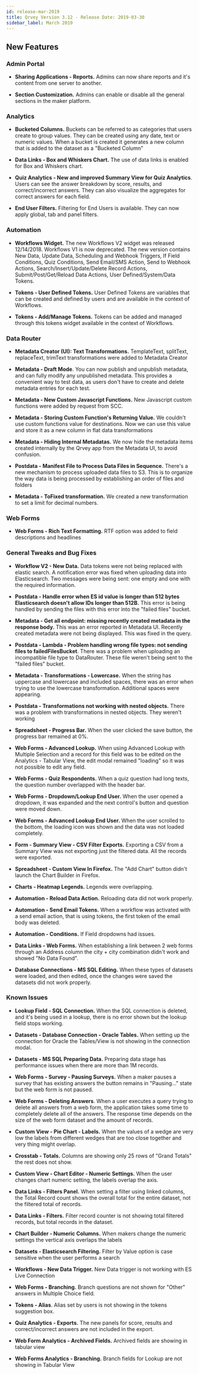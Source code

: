 ```yaml
---
id: release-mar-2019
title: Qrvey Version 3.12 - Release Date: 2019-03-30
sidebar_label: March 2019
---
```


## New Features

### Admin Portal

*   **Sharing Applications - Reports.** Admins can now share reports and it's content from one server to another.

*   **Section Customization.** Admins can enable or disable all the general sections in the maker platform.


### Analytics 

*   **Bucketed Columns.** Buckets can be referred to as categories that users create to group values. They can be created using any date, text or numeric values. When a bucket is created it generates a new column that is added to the dataset as a "Bucketed Column"

*   **Data Links - Box and Whiskers Chart.** The use of data links is enabled for Box and Whiskers chart.

*   **Quiz Analytics - New and improved Summary View for Quiz Analytics**. Users can see the answer breakdown by score, results, and correct/incorrect answers. They can also visualize the aggregates for correct answers for each field.

*   **End User Filters.** Filtering for End Users is available. They can now apply global, tab and panel filters.


### Automation

*   **Workflows Widget.** The new Workflows V2 widget was released 12/14/2018. Workflows V1 is now deprecated. The new version contains New Data, Update Data, Scheduling and Webhook Triggers, If Field Conditions, Quiz Conditions, Send Email/SMS Action,  Send to Webhook Actions, Search/Insert/Update/Delete Record Actions, Submit/Post/Get/Reload Data Actions, User Defined/System/Data Tokens.

*   **Tokens - User Defined Tokens.** User Defined Tokens are variables that can be created and defined by users and are available in the context of Workflows.

*   **Tokens - Add/Manage Tokens.** Tokens can be added and managed through this tokens widget available in the context of Workflows.


### Data Router 

*   **Metadata Creator (UI): Text Transformations.** TemplateText, splitText, replaceText, trimText transformations were added to Metadata Creator

*   **Metadata - Draft Mode**. You can  now publish and unpublish metadata, and can fully modify any unpublished metadata. This provides a convenient way to test data, as users don't have to create and delete metadata entries for each test.

*   **Metadata - New Custom Javascript Functions.** New Javascript custom functions were added by request from SCC.
*   **Metadata - Storing Custom Function's Returning Value.**	 We couldn't use custom functions value for destinations. Now we can use this value and store it as a new column in flat data transformations

*   **Metadata - Hiding Internal Metadatas.** We now hide the metadata items created internally by the Qrvey app from the Metadata UI, to avoid confusion. 

*   **Postdata - Manifest File to Process Data Files in Sequence.** There's a new mechanism to process uploaded data files to S3. This is to organize the way data is being processed by establishing an order of files and folders

*   **Metadata - ToFixed transformation.** We created a new transformation to set a limit for decimal numbers.


### Web Forms

*   **Web Forms - Rich Text Formatting.** RTF option was added to field descriptions and headlines


### **General Tweaks and Bug Fixes**

*   **Workflow V2 - New Data.** Data tokens were not being replaced with elastic search. A notification error was fixed when uploading data into Elasticsearch. Two messages were being sent: one empty and one with the required information. 

*   **Postdata - Handle error when ES id value is longer than 512 bytes	Elasticsearch doesn't allow IDs longer than 512B.** This error is being handled by sending the files with this error into the "failed files" bucket.

*   **Metadata - Get all endpoint: missing recently created metadata in the response body.**	This was an error reported in Metadata UI. Recently created metadata were not being displayed. This was fixed in the query.

*   **Postdata - Lambda - Problem handling wrong file types: not sending files to failedFilesBucket**. There was a problem when uploading an incompatible file type to DataRouter. These file weren't being sent to the "failed files" bucket.

*   **Metadata - Transformations - Lowercase.** When the string has uppercase and lowercase and included spaces, there was an error when trying to use the lowercase transformation. Additional spaces were appearing.

*   **Postdata - Transformations not working with nested objects.** There was a problem with transformations in nested objects. They weren't working

*   **Spreadsheet - Progress Bar.** When the user clicked the save button, the progress bar remained at 0%.

*   **Web Forms - Advanced Lookup.** When using Advanced Lookup with Multiple Selection and a record for this field was to be edited on the Analytics - Tabular View, the edit modal remained "loading" so it was not possible to edit any field.

*   **Web Forms - Quiz Respondents.** When a quiz question had long texts, the question number overlapped with the header bar. 

*   **Web Forms - Dropdown/Lookup End User.** When the user opened a dropdown, it was expanded and the next control's button and question were moved down.

*   **Web Forms - Advanced Lookup End User.** When the user scrolled to the bottom, the loading icon was shown and the data was not loaded completely.

*   **Form - Summary View - CSV Filter Exports.** Exporting a CSV from a Summary View was not exporting just the filtered data. All the records were exported.

*   **Spreadsheet - Custom View In Firefox.** The "Add Chart" button didn't launch the Chart Builder in Firefox.

*   **Charts - Heatmap Legends.** Legends were overlapping.

*   **Automation - Reload Data Action.** Reloading data did not work properly.

*   **Automation - Send Email Tokens.** When a workflow was activated with a send email action, that is using tokens, the first token of the email body was deleted.  

*   **Automation - Conditions.** If Field dropdowns had issues.

*   **Data Links - Web Forms.** When establishing a link between 2 web forms through an Address column the city + city combination didn't work and showed "No Data Found".

*   **Database Connections - MS SQL Editing.** When these types of datasets were loaded, and then edited, once the changes were saved the datasets did not work properly. 


### **Known Issues**

*   **Lookup Field - SQL Connection.** When the SQL connection is deleted, and it's being used in a lookup, there is no error shown but the lookup field stops working. 

*   **Datasets - Database Connection -  Oracle Tables.** When setting up the connection for Oracle the Tables/View is not showing in the connection modal. 

*   **Datasets - MS SQL Preparing Data.** Preparing data stage has performance issues when there are more than 1M records. 

*   **Web Forms - Survey - Pausing Surveys.** When a maker pauses a survey that has existing answers the button remains in "Pausing..." state but the web form is not paused. 

*   **Web Forms - Deleting Answers**. When a user executes a query trying to delete all answers from a web form, the application takes some time to completely delete all of the answers. The response time depends on the size of the web form dataset and the amount of records. 

*   **Custom View - Pie Chart - Labels.** When the values of a wedge are very low the labels from different wedges that are too close together and very thing might overlap.  

*   **Crosstab - Totals.** Columns are showing only 25 rows of "Grand Totals" the rest does not show. 

*   **Custom View - Chart Editor - Numeric Settings.** When the user changes chart numeric setting, the labels overlap the axis. 

*   **Data Links - Filters Panel.** When setting a filter using linked columns, the Total Record count shows the overall total for the entire dataset, not the filtered total of records. 

*   **Data Links - Filters.** Filter record counter is not showing total filtered records, but total records in the dataset. 

*   **Chart Builder - Numeric Columns.** When makers change the numeric settings the vertical axis overlaps the labels 

*   **Datasets - Elasticsearch Filtering.** Filter by Value option is case sensitive when the user performs a search  

*   **Workflows - New Data Trigger.** New Data trigger is not working with ES Live Connection 

*   **Web Forms - Branching.** Branch questions are not shown for "Other" answers in Multiple Choice field. 

*   **Tokens - Alias**. Alias set by users is not showing in the tokens suggestion box. 

*   **Quiz Analytics - Exports.** The new panels for score, results and correct/incorrect answers are not included in the export. 

*   **Web Form Analytics - Archived Fields.** Archived fields are showing in tabular view  

*   **Web Forms Analytics - Branching.** Branch fields for Lookup are not showing in Tabular View
